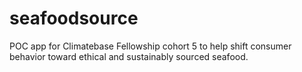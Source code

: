 # seafoodsource
POC app for Climatebase Fellowship cohort 5 to help shift consumer behavior toward ethical and sustainably sourced seafood.
